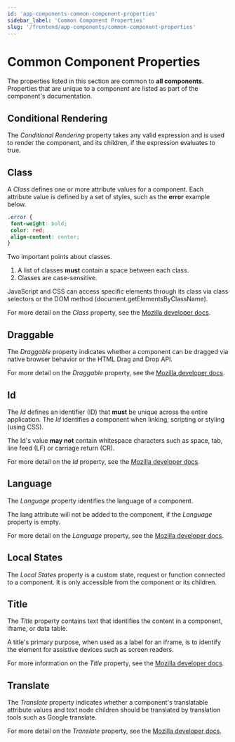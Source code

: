 ```yaml
---
id: 'app-components-common-component-properties'
sidebar_label: 'Common Component Properties'
slug: '/frontend/app-components/common-component-properties'
---
```

# Common Component Properties
The properties listed in this section are common to **all components**. Properties that are unique to a component are listed as part of the component's documentation.

## Conditional Rendering
The *Conditional Rendering* property takes any valid expression and is used to render the component, and its children, if the expression evaluates to true.

## Class
A *Class* defines one or more attribute values for a component. Each attribute value is defined by a set of styles, such as the **error** example below.

```CSS
.error {
 font-weight: bold;
 color: red;
 align-content: center;
}
```

Two important points about classes.
1. A list of classes **must** contain a space between each class.
2. Classes are case-sensitive.

JavaScript and CSS can access specific elements through its class via class selectors or the DOM method (document.getElementsByClassName). 

For more detail on the *Class* property, see the [Mozilla developer docs](https://developer.mozilla.org/en-US/docs/Web/HTML/Global_attributes/class).

## Draggable
The *Draggable* property indicates whether a component can be dragged via native browser behavior or the HTML Drag and Drop API.

For more detail on the *Draggable* property, see the [Mozilla developer docs](https://developer.mozilla.org/en-US/docs/Web/HTML/Global_attributes/draggable).

## Id
The *Id* defines an identifier (ID) that **must** be unique across the entire application. The *Id* identifies a component when linking, scripting or styling (using CSS).

The Id's value **may not** contain whitespace characters such as space, tab, line feed (LF) or carriage return (CR).

For more detail on the *Id* property, see the [Mozilla developer docs](https://developer.mozilla.org/en-US/docs/Web/HTML/Global_attributes/id).

## Language
The *Language* property identifies the language of a component.

The lang attribute will not be added to the component, if the *Language* property is empty.

For more detail on the *Language* property, see the [Mozilla developer docs](https://developer.mozilla.org/en-US/docs/Web/HTML/Global_attributes/lang).

## Local States
The *Local States* property is a custom state, request or function connected to a component. It is only accessible from the component or its children.

## Title
The *Title* property contains text that identifies the content in a component, iframe, or data table.

A title's primary purpose, when used as a label for an iframe, is to identify the element for assistive devices such as screen readers.  

For more information on the *Title* property, see the [Mozilla developer docs](https://developer.mozilla.org/en-US/docs/Web/HTML/Global_attributes/title).

## Translate
The *Translate* property indicates whether a component's translatable attribute values and text node children should be translated by translation tools such as Google translate.

For more detail on the *Translate* property, see the [Mozilla developer docs](https://developer.mozilla.org/en-US/docs/Web/HTML/Global_attributes/translate).

